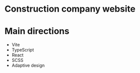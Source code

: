 # Construction company website

# Main directions

- Vite
- TypeScript
- React
- SCSS
- Adaptive design
